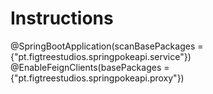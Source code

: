 # Instructions
@SpringBootApplication(scanBasePackages = {"pt.figtreestudios.springpokeapi.service"})
@EnableFeignClients(basePackages = {"pt.figtreestudios.springpokeapi.proxy"})
